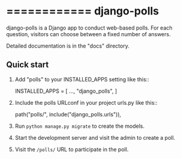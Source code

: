============
django-polls
============

django-polls is a Django app to conduct web-based polls. For each
question, visitors can choose between a fixed number of answers.

Detailed documentation is in the "docs" directory.

## Quick start

1. Add "polls" to your INSTALLED_APPS setting like this::

   INSTALLED_APPS = [
   ...,
   "django_polls",
   ]

2. Include the polls URLconf in your project urls.py like this::

   path("polls/", include("django_polls.urls")),

3. Run `python manage.py migrate` to create the models.

4. Start the development server and visit the admin to create a poll.

5. Visit the `/polls/` URL to participate in the poll.
